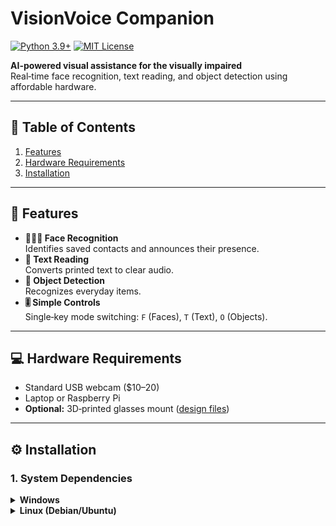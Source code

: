 # VisionVoice Companion

[![Python 3.9+](https://img.shields.io/badge/python-3.9+-blue.svg)](https://www.python.org/downloads/) [![MIT License](https://badges.frapsoft.com/os/mit/mit.svg?v=102)](https://github.com/yourusername/VisionVoice/blob/main/LICENSE)

**AI-powered visual assistance for the visually impaired**  
Real‑time face recognition, text reading, and object detection using affordable hardware.

---

## 📖 Table of Contents

1. [Features](#-features)  
2. [Hardware Requirements](#-hardware-requirements)  
3. [Installation](#-installation)  

---

## 🚀 Features

- **👨‍👩‍👧 Face Recognition**  
  Identifies saved contacts and announces their presence.  
- **📖 Text Reading**  
  Converts printed text to clear audio.  
- **🥤 Object Detection**  
  Recognizes everyday items.  
- **🎚️ Simple Controls**  
  Single‑key mode switching: `F` (Faces), `T` (Text), `O` (Objects).  

---

## 💻 Hardware Requirements

- Standard USB webcam ($10–20)  
- Laptop or Raspberry Pi  
- **Optional:** 3D‑printed glasses mount ([design files](/mount_designs))  

---

## ⚙️ Installation

### 1. System Dependencies

<details>
<summary><strong>Windows</strong></summary>

1. **Tesseract OCR**  
   - Download & install from [UB Mannheim](https://github.com/UB-Mannheim/tesseract/wiki).  
   - ✔️ Add to system PATH  
   - ✔️ Install extra language packs (if needed)  
2. **Visual Studio Build Tools**  
   - Install [C++ build tools](https://visualstudio.microsoft.com/visual-cpp-build-tools/).  
</details>

<details>
<summary><strong>Linux (Debian/Ubuntu)</strong></summary>

```bash
sudo apt update
sudo apt install tesseract-ocr libgl1-mesa-glx
